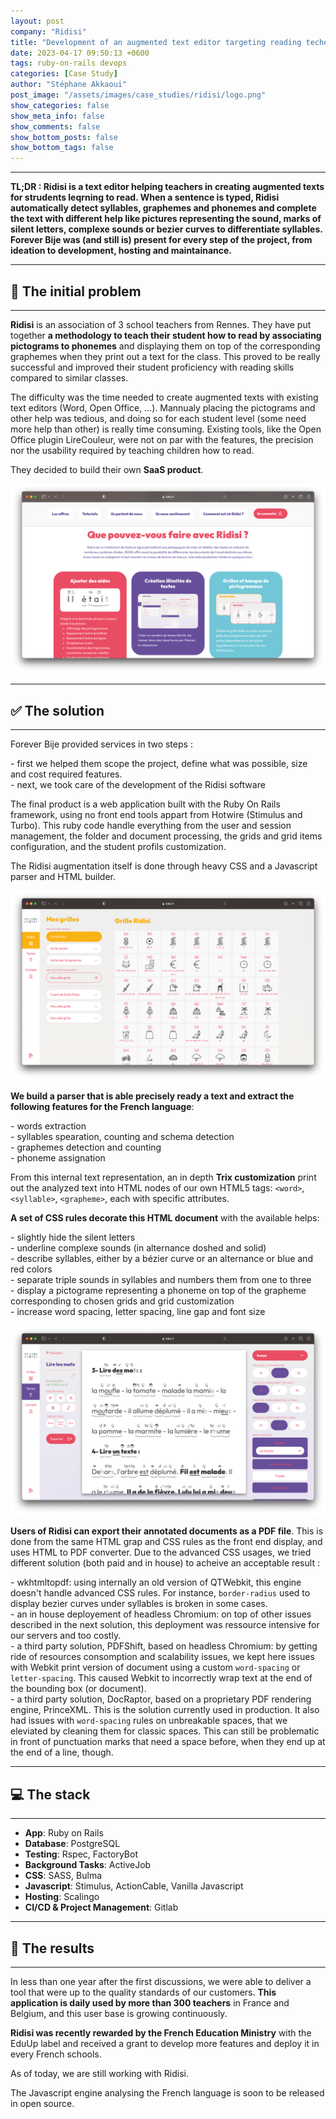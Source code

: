 ```yaml
---
layout: post
company: "Ridisi"
title: "Development of an augmented text editor targeting reading techers"
date: 2023-04-17 09:50:13 +0600
tags: ruby-on-rails devops
categories: [Case Study]
author: "Stéphane Akkaoui"
post_image: "/assets/images/case_studies/ridisi/logo.png"
show_categories: false
show_meta_info: false
show_comments: false
show_bottom_posts: false
show_bottom_tags: false
---
```


- - -
**TL;DR : Ridisi is a text editor helping teachers in creating augmented texts for strudents leqrning to read. When a sentence is typed, Ridisi automatically detect syllables, graphemes and phonemes and complete the text with different help like pictures representing the sound, marks of silent letters, complexe sounds or bezier curves to differentiate syllables. Forever Bije was (and still is) present for every step of the project, from ideation to development, hosting and maintainance.**
- - -
## 🧩 The initial problem
- - -
**Ridisi** is an association of 3 school teachers from Rennes. They have put together **a methodology to teach their student how to read by associating pictograms to phonemes** and displaying them on top of the corresponding graphemes when they print out a text for the class. This proved to be really successful and improved their student proficiency with reading skills compared to similar classes.

The difficulty was the time needed to create augmented texts with existing text editors (Word, Open Office, ...). Mannualy placing the pictograms and other help was tedious, and doing so for each student level (some need more help than other) is really time consuming. Existing tools, like the Open Office plugin LireCouleur, were not on par with the features, the precision nor the usability required by teaching children how to read.

They decided to build their own **SaaS product**.

![Ridisi home page](/assets/images/case_studies/ridisi/case-study-1.png)

- - -
## ✅ The solution
- - -

Forever Bije provided services in two steps :

\- first we helped them scope the project, define what was possible, size and cost required features.    
\- next, we took care of the development of the Ridisi software

The final product is a web application built with the Ruby On Rails framework, using no front end tools appart from Hotwire (Stimulus and Turbo). This ruby code handle everything from the user and session management, the folder and document processing, the grids and grid items configuration, and the student profils customization.

The Ridisi augmentation itself is done through heavy CSS and a Javascript parser and HTML builder.

![Ridisi grids](/assets/images/case_studies/ridisi/case-study-3.png)

**We build a parser that is able precisely ready a text and extract the following features for the French language**:

\- words extraction    
\- syllables spearation, counting and schema detection    
\- graphemes detection and counting    
\- phoneme assignation

From this internal text representation, an in depth **Trix customization** print out the analyzed text into HTML nodes of our own HTML5 tags: `<word>`, `<syllable>`, `<grapheme>`, each with specific attributes.

**A set of CSS rules decorate this HTML document** with the available helps:

\- slightly hide the silent letters    
\- underline complexe sounds (in alternance doshed and solid)    
\- describe syllables, either by a bézier curve or an alternance or blue and red colors    
\- separate triple sounds in syllables and numbers them from one to three    
\- display a pictograme representing a phoneme on top of the grapheme corresponding to chosen grids and grid customization    
\- increase word spacing, letter spacing, line gap and font size

![Ridisi text editor](/assets/images/case_studies/ridisi/case-study-2.png)

**Users of Ridisi can export their annotated documents as a PDF file**. This is done from the same HTML grap and CSS rules as the front end display, and uses HTML to PDF converter. Due to the advanced CSS usages, we tried different solution (both paid and in house) to acheive an acceptable result :

\- wkhtmltopdf: using internally an old version of QTWebkit, this engine doesn't handle advanced CSS rules. For instance, `border-radius` used to display bezier curves under syllables is broken in some cases.    
\- an in house deployement of headless Chromium: on top of other issues described in the next solution, this deployment was ressource intensive for our servers and too costly.    
\- a third party solution, PDFShift, based on headless Chromium: by getting ride of resources consomption and scalability issues, we kept here issues with Webkit print version of document using a custom `word-spacing` or `letter-spacing`. This caused Webkit to incorrectly wrap text at the end of the bounding box (or document).    
\- a third party solution, DocRaptor, based on a proprietary PDF rendering engine, PrinceXML. This is the solution currently used in production. It also had issues with `word-spacing` rules on unbreakable spaces, that we eleviated by cleaning them for classic spaces. This can still be problematic in front of punctuation marks that need a space before, when they end up at the end of a line, though.


- - -
## 💻 The stack
- - -

- **App**: Ruby on Rails
- **Database**: PostgreSQL
- **Testing**: Rspec, FactoryBot
- **Background Tasks**: ActiveJob
- **CSS**: SASS, Bulma
- **Javascript**: Stimulus, ActionCable, Vanilla Javascript
- **Hosting**: Scalingo
- **CI/CD & Project Management**: Gitlab

- - -
## 🚀 The results
- - -

In less than one year after the first discussions, we were able to deliver a tool that were up to the quality standards of our customers. **This application is daily used by more than 300 teachers** in France and Belgium, and this user base is growing continuously.

**Ridisi was recently rewarded by the French Education Ministry** with the EduUp label and received a grant to develop more features and deploy it in every French schools.

As of today, we are still working with Ridisi.

The Javascript engine analysing the French language is soon to be released in open source.
